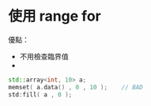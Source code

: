 # 使用 range for

優點：

* 不用檢查臨界值
* 
```cpp
std::array<int, 10> a;
memset( a.data() , 0 , 10 );    // BAD
std:fill( a , 0 );


```



